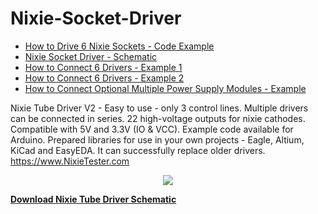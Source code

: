 # Nixie-Socket-Driver
* <a target="_blank" href="https://github.com/marcinsaj/Nixie-Socket-Driver/blob/main/example/Nixie-Socket-Driver-Example-1.ino">How to Drive 6 Nixie Sockets - Code Example</a>
* <a target="_blank" href="https://github.com/marcinsaj/Nixie-Socket-Driver/blob/main/datasheet/Nixie-Socket-Driver-Schematic.pdf">Nixie Socket Driver - Schematic</a>
* <a target="_blank" href="https://github.com/marcinsaj/Nixie-Socket-Driver/blob/main/datasheet/Nixie-Socket-Driver-How-to-Connect-6-Drivers-Example-1.pdf">How to Connect 6 Drivers - Example 1</a>
* <a target="_blank" href="https://github.com/marcinsaj/Nixie-Socket-Driver/blob/main/datasheet/Nixie-Socket-Driver-How-to-Connect-6-Drivers-Example-2.pdf">How to Connect 6 Drivers - Example 2</a>
* <a target="_blank" href="https://github.com/marcinsaj/Nixie-Socket-Driver/blob/main/datasheet/Nixie-Socket-Driver-How-to-Connect-Multiple-Power-Supply-Modules.pdf">How to Connect Optional Multiple Power Supply Modules - Example</a>



Nixie Tube Driver V2 - Easy to use - only 3 control lines. Multiple drivers can be connected in series. 22 high-voltage outputs for nixie cathodes. Compatible with 5V and 3.3V (IO &amp; VCC). Example code available for Arduino. Prepared libraries for use in your own projects - Eagle, Altium, KiCad and EasyEDA. It can successfully replace older drivers. https://www.NixieTester.com

<p align="center"><img src="https://github.com/marcinsaj/Nixie-Tube-Driver-V2/blob/master/extras/Nixie-Tube-Driver-V2-Schematic.png"></p>

**<a href="https://github.com/marcinsaj/Nixie-Tube-Driver-V2/raw/master/datasheet/Nixie-Tube-Driver-V2-Schematic.pdf">Download Nixie Tube Driver Schematic</a>**

